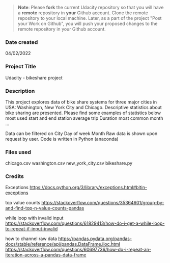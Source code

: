 >**Note**: Please **fork** the current Udacity repository so that you will have a **remote** repository in **your** Github account. Clone the remote repository to your local machine. Later, as a part of the project "Post your Work on Github", you will push your proposed changes to the remote repository in your Github account.

### Date created
04/02/2022

### Project Title
Udacity - bikeshare project

### Description
This project explores data of bike share systems for three major cities in USA: Washington, New York City and Chicago. Descriptive statistics about bike sharing are presented. Please find some examples of statistics below
    most used start and end station
    average trip Duration
    most common month
    ...

Data can be filtered on
    City
    Day of week
    Month
Raw data is shown upon request by user.
Code is written in Python (anaconda)

### Files used
chicago.csv
washington.csv
new_york_city.csv
bikeshare.py

### Credits
Exceptions
https://docs.python.org/3/library/exceptions.html#bltin-exceptions

top value counts
https://stackoverflow.com/questions/35364601/group-by-and-find-top-n-value-counts-pandas

while loop with invalid input
https://stackoverflow.com/questions/61829413/how-do-i-get-a-while-loop-to-repeat-if-input-invalid

how to channel raw data
https://pandas.pydata.org/pandas-docs/stable/reference/api/pandas.DataFrame.iloc.html
https://stackoverflow.com/questions/60697736/how-do-i-repeat-an-iteration-across-a-pandas-data-frame
